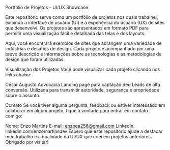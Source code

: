 Portfólio de Projetos - UI/UX Showcase

Este repositório serve como um portfólio de projetos nos quais trabalhei, exibindo a interface de usuário (UI) e a experiência do usuário (UX) de sites que desenvolvi. Os projetos são apresentados em formato PDF para permitir uma visualização fácil e detalhada das telas e dos layouts.

Aqui, você encontrará exemplos de sites que abrangem uma variedade de indústrias e desafios de design. Cada projeto é acompanhado por uma breve descrição e informações sobre as tecnologias e as metodologias de design que foram utilizadas.

Visualização dos Projetos
Você pode visualizar cada projeto clicando nos links abaixo:

César Augusto Advocacia
Landing page para captação ded Leads de alta conversão.
Utilizada para transmitir autoridade, segurança e propriedade sobre o assunto.

Contato
Se você tiver alguma pergunta, feedback ou estiver interessado em colaborar em algum projeto, fique à vontade para entrar em contato comigo:

Nome: Enzo Martins
E-mail: enzoea256@gmail.com
LinkedIn: linkedin.com/enzomartinsdev
Espero que este repositório ajude a destacar meu trabalho e a qualidade da UI/UX que criei em projetos anteriores. Obrigado por visitar!
